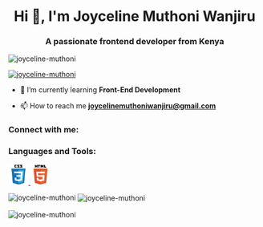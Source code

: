 <h1 align="center">Hi 👋, I'm Joyceline Muthoni Wanjiru</h1>
<h3 align="center">A passionate frontend developer from Kenya</h3>

<p align="left"> <img src="https://komarev.com/ghpvc/?username=joyceline-muthoni&label=Profile%20views&color=0e75b6&style=flat" alt="joyceline-muthoni" /> </p>

<p align="left"> <a href="https://github.com/ryo-ma/github-profile-trophy"><img src="https://github-profile-trophy.vercel.app/?username=joyceline-muthoni" alt="joyceline-muthoni" /></a> </p>

- 🌱 I’m currently learning **Front-End Development**

- 📫 How to reach me **joycelinemuthoniwanjiru@gmail.com**

<h3 align="left">Connect with me:</h3>
<p align="left">
</p>

<h3 align="left">Languages and Tools:</h3>
<p align="left"> <a href="https://www.w3schools.com/css/" target="_blank" rel="noreferrer"> <img src="https://raw.githubusercontent.com/devicons/devicon/master/icons/css3/css3-original-wordmark.svg" alt="css3" width="40" height="40"/> </a> <a href="https://www.w3.org/html/" target="_blank" rel="noreferrer"> <img src="https://raw.githubusercontent.com/devicons/devicon/master/icons/html5/html5-original-wordmark.svg" alt="html5" width="40" height="40"/> </a> </p>

<p><img align="left" src="https://github-readme-stats.vercel.app/api/top-langs?username=joyceline-muthoni&show_icons=true&locale=en&layout=compact" alt="joyceline-muthoni" /></p>

<p>&nbsp;<img align="center" src="https://github-readme-stats.vercel.app/api?username=joyceline-muthoni&show_icons=true&locale=en" alt="joyceline-muthoni" /></p>

<p><img align="center" src="https://github-readme-streak-stats.herokuapp.com/?user=joyceline-muthoni&" alt="joyceline-muthoni" /></p>

